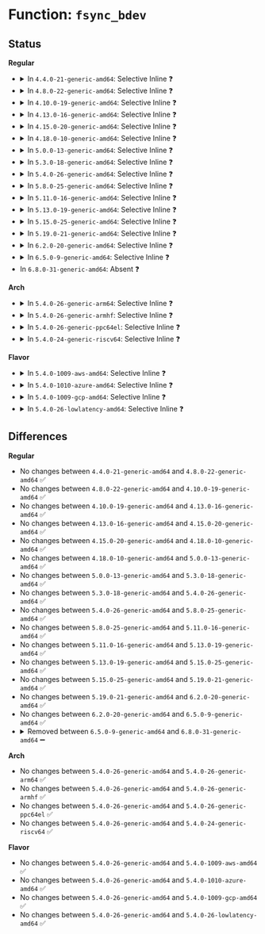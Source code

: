 # Function: <code>fsync_bdev</code>

## Status
<b>Regular</b>
<ul>
<li>
<details>
<summary>In <code>4.4.0-21-generic-amd64</code>: Selective Inline ❓</summary>

```c
int fsync_bdev(struct block_device * bdev)
```

```json
{
  "name": "fsync_bdev",
  "collision_type": "Unique Global",
  "inline_type": "Selective",
  "funcs": [
    {
      "addr": 18446744071581238656,
      "name": "fsync_bdev",
      "external": true,
      "loc": "fs/block_dev.c:197",
      "file": "fs/block_dev.c",
      "inline": "not declared, inlined",
      "caller_inline": [],
      "caller_func": [
        "block/ioctl.c:blkpg_ioctl",
        "block/ioctl.c:blkdev_ioctl",
        "block/genhd.c:invalidate_partition"
      ]
    }
  ],
  "symbols": [
    {
      "addr": 18446744071581238656,
      "name": "fsync_bdev",
      "section": ".text",
      "bind": "STB_GLOBAL",
      "size": 78
    }
  ]
}
```
</details>
</li>
<li>
<details>
<summary>In <code>4.8.0-22-generic-amd64</code>: Selective Inline ❓</summary>

```c
int fsync_bdev(struct block_device * bdev)
```

```json
{
  "name": "fsync_bdev",
  "collision_type": "Unique Global",
  "inline_type": "Selective",
  "funcs": [
    {
      "addr": 18446744071581404656,
      "name": "fsync_bdev",
      "external": true,
      "loc": "fs/block_dev.c:215",
      "file": "fs/block_dev.c",
      "inline": "not declared, inlined",
      "caller_inline": [],
      "caller_func": [
        "block/ioctl.c:blkdev_ioctl",
        "block/ioctl.c:blkpg_ioctl",
        "block/genhd.c:invalidate_partition"
      ]
    }
  ],
  "symbols": [
    {
      "addr": 18446744071581404656,
      "name": "fsync_bdev",
      "section": ".text",
      "bind": "STB_GLOBAL",
      "size": 93
    }
  ]
}
```
</details>
</li>
<li>
<details>
<summary>In <code>4.10.0-19-generic-amd64</code>: Selective Inline ❓</summary>

```c
int fsync_bdev(struct block_device * bdev)
```

```json
{
  "name": "fsync_bdev",
  "collision_type": "Unique Global",
  "inline_type": "Selective",
  "funcs": [
    {
      "addr": 18446744071581484896,
      "name": "fsync_bdev",
      "external": true,
      "loc": "fs/block_dev.c:470",
      "file": "fs/block_dev.c",
      "inline": "not declared, inlined",
      "caller_inline": [],
      "caller_func": [
        "block/ioctl.c:blkdev_ioctl",
        "block/ioctl.c:blkpg_ioctl",
        "block/genhd.c:invalidate_partition"
      ]
    }
  ],
  "symbols": [
    {
      "addr": 18446744071581484896,
      "name": "fsync_bdev",
      "section": ".text",
      "bind": "STB_GLOBAL",
      "size": 93
    }
  ]
}
```
</details>
</li>
<li>
<details>
<summary>In <code>4.13.0-16-generic-amd64</code>: Selective Inline ❓</summary>

```c
int fsync_bdev(struct block_device * bdev)
```

```json
{
  "name": "fsync_bdev",
  "collision_type": "Unique Global",
  "inline_type": "Selective",
  "funcs": [
    {
      "addr": 18446744071581541712,
      "name": "fsync_bdev",
      "external": true,
      "loc": "fs/block_dev.c:478",
      "file": "fs/block_dev.c",
      "inline": "not declared, inlined",
      "caller_inline": [],
      "caller_func": [
        "block/ioctl.c:blkdev_ioctl",
        "block/ioctl.c:blkpg_ioctl",
        "block/genhd.c:invalidate_partition"
      ]
    }
  ],
  "symbols": [
    {
      "addr": 18446744071581541712,
      "name": "fsync_bdev",
      "section": ".text",
      "bind": "STB_GLOBAL",
      "size": 87
    }
  ]
}
```
</details>
</li>
<li>
<details>
<summary>In <code>4.15.0-20-generic-amd64</code>: Selective Inline ❓</summary>

```c
int fsync_bdev(struct block_device * bdev)
```

```json
{
  "name": "fsync_bdev",
  "collision_type": "Unique Global",
  "inline_type": "Selective",
  "funcs": [
    {
      "addr": 18446744071581684576,
      "name": "fsync_bdev",
      "external": true,
      "loc": "fs/block_dev.c:466",
      "file": "fs/block_dev.c",
      "inline": "not declared, inlined",
      "caller_inline": [],
      "caller_func": [
        "block/ioctl.c:blkdev_ioctl",
        "block/ioctl.c:blkpg_ioctl",
        "block/genhd.c:invalidate_partition"
      ]
    }
  ],
  "symbols": [
    {
      "addr": 18446744071581684576,
      "name": "fsync_bdev",
      "section": ".text",
      "bind": "STB_GLOBAL",
      "size": 87
    }
  ]
}
```
</details>
</li>
<li>
<details>
<summary>In <code>4.18.0-10-generic-amd64</code>: Selective Inline ❓</summary>

```c
int fsync_bdev(struct block_device * bdev)
```

```json
{
  "name": "fsync_bdev",
  "collision_type": "Unique Global",
  "inline_type": "Selective",
  "funcs": [
    {
      "addr": 18446744071581843184,
      "name": "fsync_bdev",
      "external": true,
      "loc": "fs/block_dev.c:467",
      "file": "fs/block_dev.c",
      "inline": "not declared, inlined",
      "caller_inline": [],
      "caller_func": [
        "block/ioctl.c:blkdev_ioctl",
        "block/ioctl.c:blkpg_ioctl",
        "block/genhd.c:invalidate_partition"
      ]
    }
  ],
  "symbols": [
    {
      "addr": 18446744071581843184,
      "name": "fsync_bdev",
      "section": ".text",
      "bind": "STB_GLOBAL",
      "size": 101
    }
  ]
}
```
</details>
</li>
<li>
<details>
<summary>In <code>5.0.0-13-generic-amd64</code>: Selective Inline ❓</summary>

```c
int fsync_bdev(struct block_device * bdev)
```

```json
{
  "name": "fsync_bdev",
  "collision_type": "Unique Global",
  "inline_type": "Selective",
  "funcs": [
    {
      "addr": 18446744071581930976,
      "name": "fsync_bdev",
      "external": true,
      "loc": "fs/block_dev.c:504",
      "file": "fs/block_dev.c",
      "inline": "not declared, inlined",
      "caller_inline": [],
      "caller_func": [
        "block/ioctl.c:blkdev_ioctl",
        "block/ioctl.c:blkpg_ioctl",
        "block/genhd.c:invalidate_partition"
      ]
    }
  ],
  "symbols": [
    {
      "addr": 18446744071581930976,
      "name": "fsync_bdev",
      "section": ".text",
      "bind": "STB_GLOBAL",
      "size": 101
    }
  ]
}
```
</details>
</li>
<li>
<details>
<summary>In <code>5.3.0-18-generic-amd64</code>: Selective Inline ❓</summary>

```c
int fsync_bdev(struct block_device * bdev)
```

```json
{
  "name": "fsync_bdev",
  "collision_type": "Unique Global",
  "inline_type": "Selective",
  "funcs": [
    {
      "addr": 18446744071582069872,
      "name": "fsync_bdev",
      "external": true,
      "loc": "fs/block_dev.c:509",
      "file": "fs/block_dev.c",
      "inline": "not declared, inlined",
      "caller_inline": [],
      "caller_func": [
        "block/ioctl.c:blkdev_ioctl",
        "block/ioctl.c:blkpg_ioctl",
        "block/genhd.c:invalidate_partition"
      ]
    }
  ],
  "symbols": [
    {
      "addr": 18446744071582069872,
      "name": "fsync_bdev",
      "section": ".text",
      "bind": "STB_GLOBAL",
      "size": 101
    }
  ]
}
```
</details>
</li>
<li>
<details>
<summary>In <code>5.4.0-26-generic-amd64</code>: Selective Inline ❓</summary>

```c
int fsync_bdev(struct block_device * bdev)
```

```json
{
  "name": "fsync_bdev",
  "collision_type": "Unique Global",
  "inline_type": "Selective",
  "funcs": [
    {
      "addr": 18446744071582147488,
      "name": "fsync_bdev",
      "external": true,
      "loc": "fs/block_dev.c:509",
      "file": "fs/block_dev.c",
      "inline": "not declared, inlined",
      "caller_inline": [],
      "caller_func": [
        "block/ioctl.c:blkdev_ioctl",
        "block/ioctl.c:blkpg_ioctl",
        "block/genhd.c:invalidate_partition"
      ]
    }
  ],
  "symbols": [
    {
      "addr": 18446744071582147488,
      "name": "fsync_bdev",
      "section": ".text",
      "bind": "STB_GLOBAL",
      "size": 101
    }
  ]
}
```
</details>
</li>
<li>
<details>
<summary>In <code>5.8.0-25-generic-amd64</code>: Selective Inline ❓</summary>

```c
int fsync_bdev(struct block_device * bdev)
```

```json
{
  "name": "fsync_bdev",
  "collision_type": "Unique Global",
  "inline_type": "Selective",
  "funcs": [
    {
      "addr": 18446744071582384096,
      "name": "fsync_bdev",
      "external": true,
      "loc": "fs/block_dev.c:508",
      "file": "fs/block_dev.c",
      "inline": "not declared, inlined",
      "caller_inline": [],
      "caller_func": [
        "block/ioctl.c:blkdev_common_ioctl",
        "block/genhd.c:invalidate_partition"
      ]
    }
  ],
  "symbols": [
    {
      "addr": 18446744071582384096,
      "name": "fsync_bdev",
      "section": ".text",
      "bind": "STB_GLOBAL",
      "size": 107
    }
  ]
}
```
</details>
</li>
<li>
<details>
<summary>In <code>5.11.0-16-generic-amd64</code>: Selective Inline ❓</summary>

```c
int fsync_bdev(struct block_device * bdev)
```

```json
{
  "name": "fsync_bdev",
  "collision_type": "Unique Global",
  "inline_type": "Selective",
  "funcs": [
    {
      "addr": 18446744071582439312,
      "name": "fsync_bdev",
      "external": true,
      "loc": "fs/block_dev.c:540",
      "file": "fs/block_dev.c",
      "inline": "not declared, inlined",
      "caller_inline": [],
      "caller_func": [
        "block/ioctl.c:blkdev_common_ioctl",
        "block/genhd.c:del_gendisk",
        "block/genhd.c:del_gendisk"
      ]
    }
  ],
  "symbols": [
    {
      "addr": 18446744071582439312,
      "name": "fsync_bdev",
      "section": ".text",
      "bind": "STB_GLOBAL",
      "size": 107
    }
  ]
}
```
</details>
</li>
<li>
<details>
<summary>In <code>5.13.0-19-generic-amd64</code>: Selective Inline ❓</summary>

```c
int fsync_bdev(struct block_device * bdev)
```

```json
{
  "name": "fsync_bdev",
  "collision_type": "Unique Global",
  "inline_type": "Selective",
  "funcs": [
    {
      "addr": 18446744071582466432,
      "name": "fsync_bdev",
      "external": true,
      "loc": "fs/block_dev.c:544",
      "file": "fs/block_dev.c",
      "inline": "not declared, inlined",
      "caller_inline": [],
      "caller_func": [
        "block/ioctl.c:blkdev_common_ioctl",
        "block/genhd.c:del_gendisk",
        "block/partitions/core.c:delete_partition"
      ]
    }
  ],
  "symbols": [
    {
      "addr": 18446744071582466432,
      "name": "fsync_bdev",
      "section": ".text",
      "bind": "STB_GLOBAL",
      "size": 107
    }
  ]
}
```
</details>
</li>
<li>
<details>
<summary>In <code>5.15.0-25-generic-amd64</code>: Selective Inline ❓</summary>

```c
int fsync_bdev(struct block_device * bdev)
```

```json
{
  "name": "fsync_bdev",
  "collision_type": "Unique Global",
  "inline_type": "Selective",
  "funcs": [
    {
      "addr": 18446744071584890640,
      "name": "fsync_bdev",
      "external": true,
      "loc": "block/bdev.c:211",
      "file": "block/bdev.c",
      "inline": "not declared, inlined",
      "caller_inline": [],
      "caller_func": [
        "block/ioctl.c:blkdev_common_ioctl",
        "block/genhd.c:del_gendisk",
        "block/partitions/core.c:delete_partition"
      ]
    }
  ],
  "symbols": [
    {
      "addr": 18446744071584890640,
      "name": "fsync_bdev",
      "section": ".text",
      "bind": "STB_GLOBAL",
      "size": 107
    }
  ]
}
```
</details>
</li>
<li>
<details>
<summary>In <code>5.19.0-21-generic-amd64</code>: Selective Inline ❓</summary>

```c
int fsync_bdev(struct block_device * bdev)
```

```json
{
  "name": "fsync_bdev",
  "collision_type": "Unique Global",
  "inline_type": "Selective",
  "funcs": [
    {
      "addr": 18446744071585590016,
      "name": "fsync_bdev",
      "external": true,
      "loc": "block/bdev.c:215",
      "file": "block/bdev.c",
      "inline": "not declared, inlined",
      "caller_inline": [],
      "caller_func": [
        "block/ioctl.c:blkdev_common_ioctl",
        "block/genhd.c:del_gendisk",
        "block/partitions/core.c:delete_partition"
      ]
    }
  ],
  "symbols": [
    {
      "addr": 18446744071585590016,
      "name": "fsync_bdev",
      "section": ".text",
      "bind": "STB_GLOBAL",
      "size": 124
    }
  ]
}
```
</details>
</li>
<li>
<details>
<summary>In <code>6.2.0-20-generic-amd64</code>: Selective Inline ❓</summary>

```c
int fsync_bdev(struct block_device * bdev)
```

```json
{
  "name": "fsync_bdev",
  "collision_type": "Unique Global",
  "inline_type": "Selective",
  "funcs": [
    {
      "addr": 18446744071586356720,
      "name": "fsync_bdev",
      "external": true,
      "loc": "block/bdev.c:214",
      "file": "block/bdev.c",
      "inline": "not declared, inlined",
      "caller_inline": [],
      "caller_func": [
        "block/ioctl.c:blkdev_common_ioctl",
        "block/genhd.c:del_gendisk",
        "block/partitions/core.c:delete_partition"
      ]
    }
  ],
  "symbols": [
    {
      "addr": 18446744071586356720,
      "name": "fsync_bdev",
      "section": ".text",
      "bind": "STB_GLOBAL",
      "size": 124
    }
  ]
}
```
</details>
</li>
<li>
<details>
<summary>In <code>6.5.0-9-generic-amd64</code>: Selective Inline ❓</summary>

```c
int fsync_bdev(struct block_device * bdev)
```

```json
{
  "name": "fsync_bdev",
  "collision_type": "Unique Global",
  "inline_type": "Selective",
  "funcs": [
    {
      "addr": 18446744071586603360,
      "name": "fsync_bdev",
      "external": true,
      "loc": "block/bdev.c:214",
      "file": "block/bdev.c",
      "inline": "not declared, inlined",
      "caller_inline": [],
      "caller_func": [
        "block/ioctl.c:blkdev_common_ioctl",
        "block/genhd.c:del_gendisk",
        "block/partitions/core.c:bdev_disk_changed",
        "block/partitions/core.c:bdev_del_partition"
      ]
    }
  ],
  "symbols": [
    {
      "addr": 18446744071586603360,
      "name": "fsync_bdev",
      "section": ".text",
      "bind": "STB_GLOBAL",
      "size": 124
    }
  ]
}
```
</details>
</li>
<li>
In <code>6.8.0-31-generic-amd64</code>: Absent ❓
</li>
</ul>
<b>Arch</b>
<ul>
<li>
<details>
<summary>In <code>5.4.0-26-generic-arm64</code>: Selective Inline ❓</summary>

```c
int fsync_bdev(struct block_device * bdev)
```

```json
{
  "name": "fsync_bdev",
  "collision_type": "Unique Global",
  "inline_type": "Selective",
  "funcs": [
    {
      "addr": 18446603336493696696,
      "name": "fsync_bdev",
      "external": true,
      "loc": "fs/block_dev.c:509",
      "file": "fs/block_dev.c",
      "inline": "not declared, inlined",
      "caller_inline": [],
      "caller_func": [
        "block/ioctl.c:blkdev_ioctl",
        "block/ioctl.c:blkpg_ioctl",
        "block/genhd.c:invalidate_partition"
      ]
    }
  ],
  "symbols": [
    {
      "addr": 18446603336493696696,
      "name": "fsync_bdev",
      "section": ".text",
      "bind": "STB_GLOBAL",
      "size": 128
    }
  ]
}
```
</details>
</li>
<li>
<details>
<summary>In <code>5.4.0-26-generic-armhf</code>: Selective Inline ❓</summary>

```c
int fsync_bdev(struct block_device * bdev)
```

```json
{
  "name": "fsync_bdev",
  "collision_type": "Unique Global",
  "inline_type": "Selective",
  "funcs": [
    {
      "addr": 3227227284,
      "name": "fsync_bdev",
      "external": true,
      "loc": "fs/block_dev.c:509",
      "file": "fs/block_dev.c",
      "inline": "not declared, inlined",
      "caller_inline": [],
      "caller_func": [
        "block/ioctl.c:blkdev_ioctl",
        "block/ioctl.c:blkpg_ioctl",
        "block/genhd.c:invalidate_partition"
      ]
    }
  ],
  "symbols": [
    {
      "addr": 3227227284,
      "name": "fsync_bdev",
      "section": ".text",
      "bind": "STB_GLOBAL",
      "size": 92
    }
  ]
}
```
</details>
</li>
<li>
<details>
<summary>In <code>5.4.0-26-generic-ppc64el</code>: Selective Inline ❓</summary>

```c
int fsync_bdev(struct block_device * bdev)
```

```json
{
  "name": "fsync_bdev",
  "collision_type": "Unique Global",
  "inline_type": "Selective",
  "funcs": [
    {
      "addr": 13835058055287301616,
      "name": "fsync_bdev",
      "external": true,
      "loc": "fs/block_dev.c:509",
      "file": "fs/block_dev.c",
      "inline": "not declared, inlined",
      "caller_inline": [],
      "caller_func": [
        "block/ioctl.c:blkdev_ioctl",
        "block/ioctl.c:blkpg_ioctl",
        "block/genhd.c:invalidate_partition"
      ]
    }
  ],
  "symbols": [
    {
      "addr": 13835058055287301616,
      "name": "fsync_bdev",
      "section": ".text",
      "bind": "STB_GLOBAL",
      "size": 208
    }
  ]
}
```
</details>
</li>
<li>
<details>
<summary>In <code>5.4.0-24-generic-riscv64</code>: Selective Inline ❓</summary>

```c
int fsync_bdev(struct block_device * bdev)
```

```json
{
  "name": "fsync_bdev",
  "collision_type": "Unique Global",
  "inline_type": "Selective",
  "funcs": [
    {
      "addr": 18446743936273314764,
      "name": "fsync_bdev",
      "external": true,
      "loc": "fs/block_dev.c:509",
      "file": "fs/block_dev.c",
      "inline": "not declared, inlined",
      "caller_inline": [],
      "caller_func": [
        "block/ioctl.c:blkdev_ioctl",
        "block/ioctl.c:blkpg_ioctl",
        "block/genhd.c:invalidate_partition"
      ]
    }
  ],
  "symbols": [
    {
      "addr": 18446743936273314764,
      "name": "fsync_bdev",
      "section": ".text",
      "bind": "STB_GLOBAL",
      "size": 118
    }
  ]
}
```
</details>
</li>
</ul>
<b>Flavor</b>
<ul>
<li>
<details>
<summary>In <code>5.4.0-1009-aws-amd64</code>: Selective Inline ❓</summary>

```c
int fsync_bdev(struct block_device * bdev)
```

```json
{
  "name": "fsync_bdev",
  "collision_type": "Unique Global",
  "inline_type": "Selective",
  "funcs": [
    {
      "addr": 18446744071582116224,
      "name": "fsync_bdev",
      "external": true,
      "loc": "fs/block_dev.c:509",
      "file": "fs/block_dev.c",
      "inline": "not declared, inlined",
      "caller_inline": [],
      "caller_func": [
        "block/ioctl.c:blkdev_ioctl",
        "block/ioctl.c:blkpg_ioctl",
        "block/genhd.c:invalidate_partition"
      ]
    }
  ],
  "symbols": [
    {
      "addr": 18446744071582116224,
      "name": "fsync_bdev",
      "section": ".text",
      "bind": "STB_GLOBAL",
      "size": 101
    }
  ]
}
```
</details>
</li>
<li>
<details>
<summary>In <code>5.4.0-1010-azure-amd64</code>: Selective Inline ❓</summary>

```c
int fsync_bdev(struct block_device * bdev)
```

```json
{
  "name": "fsync_bdev",
  "collision_type": "Unique Global",
  "inline_type": "Selective",
  "funcs": [
    {
      "addr": 18446744071582053664,
      "name": "fsync_bdev",
      "external": true,
      "loc": "fs/block_dev.c:509",
      "file": "fs/block_dev.c",
      "inline": "not declared, inlined",
      "caller_inline": [],
      "caller_func": [
        "block/ioctl.c:blkdev_ioctl",
        "block/ioctl.c:blkpg_ioctl",
        "block/genhd.c:invalidate_partition"
      ]
    }
  ],
  "symbols": [
    {
      "addr": 18446744071582053664,
      "name": "fsync_bdev",
      "section": ".text",
      "bind": "STB_GLOBAL",
      "size": 101
    }
  ]
}
```
</details>
</li>
<li>
<details>
<summary>In <code>5.4.0-1009-gcp-amd64</code>: Selective Inline ❓</summary>

```c
int fsync_bdev(struct block_device * bdev)
```

```json
{
  "name": "fsync_bdev",
  "collision_type": "Unique Global",
  "inline_type": "Selective",
  "funcs": [
    {
      "addr": 18446744071582106704,
      "name": "fsync_bdev",
      "external": true,
      "loc": "fs/block_dev.c:509",
      "file": "fs/block_dev.c",
      "inline": "not declared, inlined",
      "caller_inline": [],
      "caller_func": [
        "block/ioctl.c:blkdev_ioctl",
        "block/ioctl.c:blkpg_ioctl",
        "block/genhd.c:invalidate_partition"
      ]
    }
  ],
  "symbols": [
    {
      "addr": 18446744071582106704,
      "name": "fsync_bdev",
      "section": ".text",
      "bind": "STB_GLOBAL",
      "size": 101
    }
  ]
}
```
</details>
</li>
<li>
<details>
<summary>In <code>5.4.0-26-lowlatency-amd64</code>: Selective Inline ❓</summary>

```c
int fsync_bdev(struct block_device * bdev)
```

```json
{
  "name": "fsync_bdev",
  "collision_type": "Unique Global",
  "inline_type": "Selective",
  "funcs": [
    {
      "addr": 18446744071582180944,
      "name": "fsync_bdev",
      "external": true,
      "loc": "fs/block_dev.c:509",
      "file": "fs/block_dev.c",
      "inline": "not declared, inlined",
      "caller_inline": [],
      "caller_func": [
        "block/ioctl.c:blkdev_ioctl",
        "block/ioctl.c:blkpg_ioctl",
        "block/genhd.c:invalidate_partition"
      ]
    }
  ],
  "symbols": [
    {
      "addr": 18446744071582180944,
      "name": "fsync_bdev",
      "section": ".text",
      "bind": "STB_GLOBAL",
      "size": 101
    }
  ]
}
```
</details>
</li>
</ul>

## Differences
<b>Regular</b>
<ul>
<li>
No changes between <code>4.4.0-21-generic-amd64</code> and <code>4.8.0-22-generic-amd64</code> ✅
</li>
<li>
No changes between <code>4.8.0-22-generic-amd64</code> and <code>4.10.0-19-generic-amd64</code> ✅
</li>
<li>
No changes between <code>4.10.0-19-generic-amd64</code> and <code>4.13.0-16-generic-amd64</code> ✅
</li>
<li>
No changes between <code>4.13.0-16-generic-amd64</code> and <code>4.15.0-20-generic-amd64</code> ✅
</li>
<li>
No changes between <code>4.15.0-20-generic-amd64</code> and <code>4.18.0-10-generic-amd64</code> ✅
</li>
<li>
No changes between <code>4.18.0-10-generic-amd64</code> and <code>5.0.0-13-generic-amd64</code> ✅
</li>
<li>
No changes between <code>5.0.0-13-generic-amd64</code> and <code>5.3.0-18-generic-amd64</code> ✅
</li>
<li>
No changes between <code>5.3.0-18-generic-amd64</code> and <code>5.4.0-26-generic-amd64</code> ✅
</li>
<li>
No changes between <code>5.4.0-26-generic-amd64</code> and <code>5.8.0-25-generic-amd64</code> ✅
</li>
<li>
No changes between <code>5.8.0-25-generic-amd64</code> and <code>5.11.0-16-generic-amd64</code> ✅
</li>
<li>
No changes between <code>5.11.0-16-generic-amd64</code> and <code>5.13.0-19-generic-amd64</code> ✅
</li>
<li>
No changes between <code>5.13.0-19-generic-amd64</code> and <code>5.15.0-25-generic-amd64</code> ✅
</li>
<li>
No changes between <code>5.15.0-25-generic-amd64</code> and <code>5.19.0-21-generic-amd64</code> ✅
</li>
<li>
No changes between <code>5.19.0-21-generic-amd64</code> and <code>6.2.0-20-generic-amd64</code> ✅
</li>
<li>
No changes between <code>6.2.0-20-generic-amd64</code> and <code>6.5.0-9-generic-amd64</code> ✅
</li>
<li>
<details>
<summary>Removed between <code>6.5.0-9-generic-amd64</code> and <code>6.8.0-31-generic-amd64</code> ➖</summary>

```c
int fsync_bdev(struct block_device * bdev)
```
</details>
</li>
</ul>
<b>Arch</b>
<ul>
<li>
No changes between <code>5.4.0-26-generic-amd64</code> and <code>5.4.0-26-generic-arm64</code> ✅
</li>
<li>
No changes between <code>5.4.0-26-generic-amd64</code> and <code>5.4.0-26-generic-armhf</code> ✅
</li>
<li>
No changes between <code>5.4.0-26-generic-amd64</code> and <code>5.4.0-26-generic-ppc64el</code> ✅
</li>
<li>
No changes between <code>5.4.0-26-generic-amd64</code> and <code>5.4.0-24-generic-riscv64</code> ✅
</li>
</ul>
<b>Flavor</b>
<ul>
<li>
No changes between <code>5.4.0-26-generic-amd64</code> and <code>5.4.0-1009-aws-amd64</code> ✅
</li>
<li>
No changes between <code>5.4.0-26-generic-amd64</code> and <code>5.4.0-1010-azure-amd64</code> ✅
</li>
<li>
No changes between <code>5.4.0-26-generic-amd64</code> and <code>5.4.0-1009-gcp-amd64</code> ✅
</li>
<li>
No changes between <code>5.4.0-26-generic-amd64</code> and <code>5.4.0-26-lowlatency-amd64</code> ✅
</li>
</ul>
